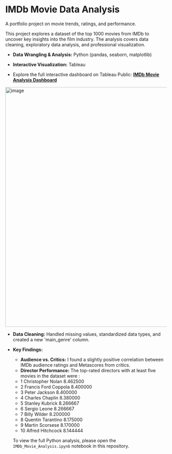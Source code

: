 # IMDb Movie Data Analysis
A portfolio project on movie trends, ratings, and performance.

This project explores a dataset of the top 1000 movies from IMDb to uncover key insights into the film industry. The analysis covers data cleaning, exploratory data analysis, and professional visualization.

* **Data Wrangling & Analysis:** Python (pandas, seaborn, matplotlib)
* **Interactive Visualization:** Tableau

* Explore the full interactive dashboard on Tableau Public:
[**IMDb Movie Analysis Dashboard**](**https://public.tableau.com/app/profile/craig.mackenzie/viz/IMDB_data/Dashboard1?publish=yes**)

<img width="709" height="746" alt="image" src="https://github.com/user-attachments/assets/e3fd3676-a155-4b70-afab-f9343deadfc3" />

* **Data Cleaning:** Handled missing values, standardized data types, and created a new 'main_genre' column.
* **Key Findings:**
    * **Audience vs. Critics:** I found a slightly positive correlation between IMDb audience ratings and Metascores from critics.
    * **Director Performance:** The top-rated directors with at least five movies in the dataset were :
    *  1     Christopher Nolan    8.462500            
    *  2   Francis Ford Coppola    8.400000            
    *  3         Peter Jackson    8.400000            
    *  4       Charles Chaplin    8.380000            
    *  5       Stanley Kubrick    8.266667            
    *  6          Sergio Leone    8.266667            
    *  7          Billy Wilder    8.200000            
    *  8     Quentin Tarantino    8.175000            
    *  9       Martin Scorsese    8.170000           
    *  10      Alfred Hitchcock    8.144444
 

  To view the full Python analysis, please open the `IMDb_Movie_Analysis.ipynb` notebook in this repository.
